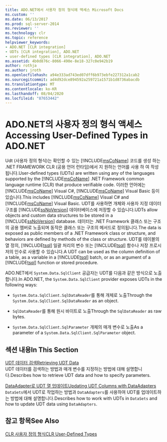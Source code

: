 ```yaml
---
title: ADO.NET에서 사용자 정의 형식에 액세스 Microsoft Docs
ms.custom: ''
ms.date: 06/13/2017
ms.prod: sql-server-2014
ms.reviewer: ''
ms.technology: clr
ms.topic: reference
helpviewer_keywords:
- ADO.NET [CLR integration]
- UDTs [CLR integration], ADO.NET
- user-defined types [CLR integration], ADO.NET
ms.assetid: 4b0d876c-8066-490e-8e18-327c0e942b19
author: rothja
ms.author: jroth
ms.openlocfilehash: a94e333ad743ed07dff6b973ebfe227312a1cab2
ms.sourcegitcommit: ad4d92dce894592a259721a1571b1d8736abacdb
ms.translationtype: MT
ms.contentlocale: ko-KR
ms.lasthandoff: 08/04/2020
ms.locfileid: "87653442"
---
```

# <a name="accessing-user-defined-types-in-adonet"></a><span data-ttu-id="7579d-102">ADO.NET의 사용자 정의 형식 액세스</span><span class="sxs-lookup"><span data-stu-id="7579d-102">Accessing User-Defined Types in ADO.NET</span></span>
  <span data-ttu-id="7579d-103">Udt (사용자 정의 형식)는 확인할 수 있는 [!INCLUDE[msCoName](../../includes/msconame-md.md)] 코드를 생성 하는 .NET FRAMEWORK CLR (공용 언어 런타임)에서 지 원하는 언어를 사용 하 여 작성 됩니다.</span><span class="sxs-lookup"><span data-stu-id="7579d-103">User-defined types (UDTs) are written using any of the languages supported by the [!INCLUDE[msCoName](../../includes/msconame-md.md)] .NET Framework common language runtime (CLR) that produce verifiable code.</span></span> <span data-ttu-id="7579d-104">이러한 언어에는 [!INCLUDE[msCoName](../../includes/msconame-md.md)] Visual C#, [!INCLUDE[msCoName](../../includes/msconame-md.md)] Visual Basic 등이 있습니다.</span><span class="sxs-lookup"><span data-stu-id="7579d-104">This includes [!INCLUDE[msCoName](../../includes/msconame-md.md)] Visual C# and [!INCLUDE[msCoName](../../includes/msconame-md.md)] Visual Basic.</span></span> <span data-ttu-id="7579d-105">UDT를 사용하면 개체와 사용자 지정 데이터 구조를 [!INCLUDE[ssNoVersion](../../includes/ssnoversion-md.md)] 데이터베이스에 저장할 수 있습니다.</span><span class="sxs-lookup"><span data-stu-id="7579d-105">UDTs allow objects and custom data structures to be stored in a [!INCLUDE[ssNoVersion](../../includes/ssnoversion-md.md)] database.</span></span> <span data-ttu-id="7579d-106">데이터는 .NET Framework 클래스 또는 구조의 공용 멤버로 노출되며 동작은 클래스 또는 구조의 메서드로 정의됩니다.</span><span class="sxs-lookup"><span data-stu-id="7579d-106">The data is exposed as public members of a .NET Framework class or structure, and behaviors are defined by methods of the class or structure.</span></span> <span data-ttu-id="7579d-107">UDT를 테이블의 열 정의, [!INCLUDE[tsql](../../includes/tsql-md.md)] 일괄 처리의 변수 또는 [!INCLUDE[tsql](../../includes/tsql-md.md)] 함수나 저장 프로시저의 인수로 사용할 수 있습니다.</span><span class="sxs-lookup"><span data-stu-id="7579d-107">A UDT can be used as the column definition of a table, as a variable in a [!INCLUDE[tsql](../../includes/tsql-md.md)] batch, or as an argument of a [!INCLUDE[tsql](../../includes/tsql-md.md)] function or stored procedure.</span></span>  
  
 <span data-ttu-id="7579d-108">ADO.NET에서 `System.Data.SqlClient` 공급자는 UDT를 다음과 같은 방식으로 노출합니다.</span><span class="sxs-lookup"><span data-stu-id="7579d-108">In ADO.NET, the `System.Data.SqlClient` provider exposes UDTs in the following ways:</span></span>  
  
-   <span data-ttu-id="7579d-109">`System.Data.SqlClient.SqlDataReader`를 통해 개체로 노출</span><span class="sxs-lookup"><span data-stu-id="7579d-109">Through the `System.Data.SqlClient.SqlDataReader` as an object.</span></span>  
  
-   <span data-ttu-id="7579d-110">`SqlDataReader`를 통해 원시 바이트로 노출</span><span class="sxs-lookup"><span data-stu-id="7579d-110">Through the `SqlDataReader` as raw bytes.</span></span>  
  
-   <span data-ttu-id="7579d-111">`System.Data.SqlClient.SqlParameter` 개체의 매개 변수로 노출</span><span class="sxs-lookup"><span data-stu-id="7579d-111">As a parameter of a `System.Data.SqlClient.SqlParameter` object.</span></span>  
  
## <a name="in-this-section"></a><span data-ttu-id="7579d-112">섹션 내용</span><span class="sxs-lookup"><span data-stu-id="7579d-112">In This Section</span></span>  
 [<span data-ttu-id="7579d-113">UDT 데이터 검색</span><span class="sxs-lookup"><span data-stu-id="7579d-113">Retrieving UDT Data</span></span>](accessing-user-defined-types-retrieving-udt-data.md)  
 <span data-ttu-id="7579d-114">UDT 데이터를 검색하는 방법과 매개 변수를 지정하는 방법에 대해 설명합니다.</span><span class="sxs-lookup"><span data-stu-id="7579d-114">Describes how to retrieve UDT data and how to specify parameters.</span></span>  
  
 [<span data-ttu-id="7579d-115">DataAdapter로 UDT 열 업데이트</span><span class="sxs-lookup"><span data-stu-id="7579d-115">Updating UDT Columns with DataAdapters</span></span>](accessing-user-defined-types-updating-udt-columns-with-dataadapters.md)  
 <span data-ttu-id="7579d-116">`DataSets`에서 UDT로 작업하는 방법과 `DataAdapters`를 사용하여 UDT를 업데이트하는 방법에 대해 설명합니다.</span><span class="sxs-lookup"><span data-stu-id="7579d-116">Describes how to work with UDTs in `DataSets` and how to update UDT data using `DataAdapters`.</span></span>  
  
## <a name="see-also"></a><span data-ttu-id="7579d-117">참고 항목</span><span class="sxs-lookup"><span data-stu-id="7579d-117">See Also</span></span>  
 [<span data-ttu-id="7579d-118">CLR 사용자 정의 형식</span><span class="sxs-lookup"><span data-stu-id="7579d-118">CLR User-Defined Types</span></span>](clr-user-defined-types.md)  
  
  
